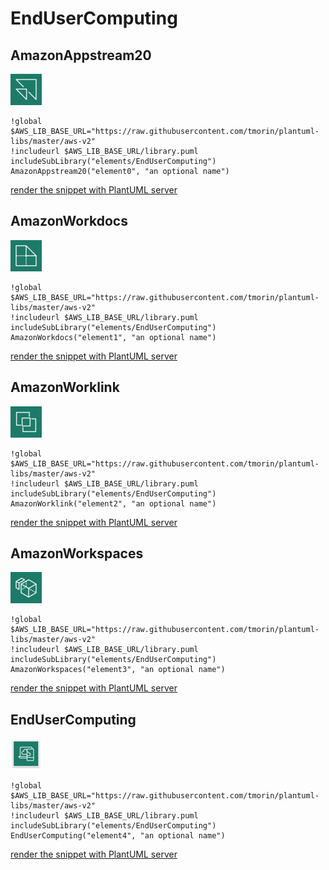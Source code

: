 # EndUserComputing

## AmazonAppstream20
![AmazonAppstream20](../icons-50x50/EndUserComputing/AmazonAppstream20.png)
```plantuml
!global $AWS_LIB_BASE_URL="https://raw.githubusercontent.com/tmorin/plantuml-libs/master/aws-v2"
!includeurl $AWS_LIB_BASE_URL/library.puml
includeSubLibrary("elements/EndUserComputing")
AmazonAppstream20("element0", "an optional name")
```
<a target="_blank" href="http://www.plantuml.com/plantuml/proxy?src=https://raw.githubusercontent.com/tmorin/plantuml-libs/master/aws-v2/elements/EndUserComputing.example.puml&idx=0&AmazonAppstream20">render the snippet with PlantUML server</a>

## AmazonWorkdocs
![AmazonWorkdocs](../icons-50x50/EndUserComputing/AmazonWorkdocs.png)
```plantuml
!global $AWS_LIB_BASE_URL="https://raw.githubusercontent.com/tmorin/plantuml-libs/master/aws-v2"
!includeurl $AWS_LIB_BASE_URL/library.puml
includeSubLibrary("elements/EndUserComputing")
AmazonWorkdocs("element1", "an optional name")
```
<a target="_blank" href="http://www.plantuml.com/plantuml/proxy?src=https://raw.githubusercontent.com/tmorin/plantuml-libs/master/aws-v2/elements/EndUserComputing.example.puml&idx=1&AmazonWorkdocs">render the snippet with PlantUML server</a>

## AmazonWorklink
![AmazonWorklink](../icons-50x50/EndUserComputing/AmazonWorklink.png)
```plantuml
!global $AWS_LIB_BASE_URL="https://raw.githubusercontent.com/tmorin/plantuml-libs/master/aws-v2"
!includeurl $AWS_LIB_BASE_URL/library.puml
includeSubLibrary("elements/EndUserComputing")
AmazonWorklink("element2", "an optional name")
```
<a target="_blank" href="http://www.plantuml.com/plantuml/proxy?src=https://raw.githubusercontent.com/tmorin/plantuml-libs/master/aws-v2/elements/EndUserComputing.example.puml&idx=2&AmazonWorklink">render the snippet with PlantUML server</a>

## AmazonWorkspaces
![AmazonWorkspaces](../icons-50x50/EndUserComputing/AmazonWorkspaces.png)
```plantuml
!global $AWS_LIB_BASE_URL="https://raw.githubusercontent.com/tmorin/plantuml-libs/master/aws-v2"
!includeurl $AWS_LIB_BASE_URL/library.puml
includeSubLibrary("elements/EndUserComputing")
AmazonWorkspaces("element3", "an optional name")
```
<a target="_blank" href="http://www.plantuml.com/plantuml/proxy?src=https://raw.githubusercontent.com/tmorin/plantuml-libs/master/aws-v2/elements/EndUserComputing.example.puml&idx=3&AmazonWorkspaces">render the snippet with PlantUML server</a>

## EndUserComputing
![EndUserComputing](../icons-50x50/EndUserComputing/EndUserComputing.png)
```plantuml
!global $AWS_LIB_BASE_URL="https://raw.githubusercontent.com/tmorin/plantuml-libs/master/aws-v2"
!includeurl $AWS_LIB_BASE_URL/library.puml
includeSubLibrary("elements/EndUserComputing")
EndUserComputing("element4", "an optional name")
```
<a target="_blank" href="http://www.plantuml.com/plantuml/proxy?src=https://raw.githubusercontent.com/tmorin/plantuml-libs/master/aws-v2/elements/EndUserComputing.example.puml&idx=4&EndUserComputing">render the snippet with PlantUML server</a>

